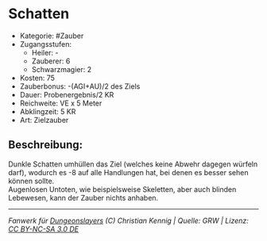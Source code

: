 # Schatten  
- Kategorie: #Zauber  
- Zugangsstufen:  
  - Heiler: -  
  - Zauberer: 6  
  - Schwarzmagier: 2  
- Kosten: 75  
- Zauberbonus: -(AGI+AU)/2 des Ziels  
- Dauer: Probenergebnis/2 KR  
- Reichweite: VE x 5 Meter  
- Abklingzeit: 5 KR  
- Art: Zielzauber     

## Beschreibung:
Dunkle Schatten umhüllen das Ziel (welches keine Abwehr dagegen würfeln darf), wodurch es -8 auf alle Handlungen hat, bei denen es besser sehen können sollte.<br>Augenlosen Untoten, wie beispielsweise Skeletten, aber auch blinden Lebewesen, kann der Zauber nichts anhaben.


___
*Fanwerk für [Dungeonslayers](https://www.dungeonslayers.net/) (C) Christian Kennig | Quelle: GRW | Lizenz: [CC BY-NC-SA 3.0 DE](https://creativecommons.org/licenses/by-nc-sa/3.0/de/)*